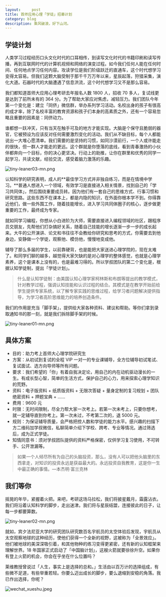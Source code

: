```yaml
---
layout:     post
title: 首师应用心理「学徒」招募计划
category: blog
description: 乘风破浪，好下山河。
---
```


## 学徒计划

人类学习过程经历口头文化时代的口耳相传，到读写文化时代的书籍印刷和读写传播，再到互联网时代的计算机视频和网络的演变过程。如今我们任何人能在任何时间、任何地点学习任何内容。攻读学位是我们阶级跃迁的直通车，这个时代想学习变得太容易。但我们这颗大脑受制于那千千万万年以来，星辰起落，狩猎采集，演化大道。石器时代的大脑遭遇了信息洪流，这个时代想学习又不是那么容易。

我们都知道首师大应用心理考研去年报名人数 1800 人，招收 70 多人，复试线更是达到了前所未有的 364 分。为了帮助大家应对焦虑，减轻压力。我们团队今年第一个变化是：建立「同侪」微信群，举办系列学习活动。名校出身的孩子有很高的成才率，除了名校丰富的教育资源和孩子们本身的高素质之外，还有一个容易忽略且重要的因素是：同侪动力。

谁都想一跃冲天，只有当天在触手可及的地方才能实现。大脑是个保守且脆弱的器官，它被预设为应该反对任何需要激烈变化的活动。我们从不缺目标，每个人都能说出一大堆心愿清单。我们需要的是坚持的习惯，如同沙漠前行，一个人或许能走的很快，但一群人才能走的更远。这个群就是你堕落的底线，看到青春激扬的小伙伴都奔向一个目标，你的决心更坚决。行动上的助推，让你在群里和优秀的同学一起学习，共读文献，经验交流，感受着脑力激荡的乐趣。

![tiny-leaner03-mn.png](http://pics.zapp926.top/cnu/tiny-leaner03-mn.png)

认知科学的研究表明，成人的**最佳学习方式并非独自练习，而是在情境中学习。**普通人想进入一个领域，有效学习是直接进入相关情景，找到自己的「学习共同体」，然后围绕重要成员转。因为他们有一套自己的思维方式、行事习惯和研究思路。这些东西不在课本上，都是内隐的知识，在外面你根本学不到。你得靠近他们，做一些外围工作，随着技能增长，进入学习共同体圈子的核心，逐步做更重要的工作，最终成为专家。  

就如同学习编程，你想从小白进阶为大师，需要直接进入编程领域的社区，跟程序员交朋友，先帮他们打杂搞好关系，随着自己技能的增长逐渐一步一步的成长起来。大牛的公开演讲、论文和书往往不会教给你研究和思考的方式，你需要去到他身边，安静做一个学徒，观察他、模仿他，慢慢地变成他。

辅导了那么多届的学生，以前靠硬背，也是能把大家送进心理学院的，现在太难了。和同学们聊的越多，越觉得大家欠缺的是对心理学的整体感觉，也就是心理学素养，这个是课本上没有的，也是最难习得的。所以学叔团队的第二个变化是，根据认知学徒制，提出「学徒计划」。

> 什么是认知学徒制：由美国认知心理学家柯林斯和布朗等提出的教学模式，针对教学过程，强调认知技能和认识过程的结合。其模式是在教学开始前给学生提供专家系统，以了解专家实践的思维过程，给学习者问题解决提供指导，为学习者高阶思维能力的培养创造条件。

我们的作用是充当「脚手架」，提供给大家各种资料、建议和帮助。等你们拿到录取通知书的那一刻，就是我们拆除脚手架的时候。

![tiny-leaner01-mn.png](http://pics.zapp926.top/cnu/tiny-leaner01-mn.png)

## 具体方案

* 目的：助力考上首师大心理学院研究生
* 方案：从初试到复试的全程 VIP 一对一的专业课辅导，全方位辅导初试笔试、复试面试、选方向导师等所有问题。
* 要求：我们希望的「你」有着自我决定论，用自己的内在动机驱动漫长的一生。有成长型心智，简单的生活方式，保护自己的心力，用来探索心理学知识的荒野。
* 资料：电子版资料 + 纸质版资料 + 无限次答疑 + 量身定制的复习规划 + 团队绝密资料 + 押题宝典 + ……
* 费用：9600 元
* 时限：无时间限制，尽全力帮大家一次考上。若第一次未考上，只要你想考，就一定辅导直到你考上。第一次未过，不考第二次的，退 5000 元。
* 规则：为保证辅导质量，会严格把控人数和学徒的能力水平。感兴趣的扫描下方二维码加学叔微信，私聊简单介绍下学校、跨考、专业等情况。通过筛选后，成为正式学徒。
* 知情同意书：须对学叔团队提供的资料严格保密，仅供学习复习使用，不可转手、公开泄漏等。

> 如果一个人倾尽所有为自己的头脑投资，那么，没有人可以把他头脑里的东西拿走，对知识的投资永远是获益最大的。永远投资自我教育，这是你一生中最正确的事情。—本杰明·富兰克林

## 我们等你

摇晃的年华，紧握着火把。来吧，考研这场马拉松，我们将披星戴月，霜露沾衣。我们将沿着认知科学的脚步，走出迷津。我们将与星辰结盟，连接彼此的日子，让每一步都要算数。

![tiny-leaner02-mn.png](http://pics.zapp926.top/cnu/tiny-leaner02-mn.png)

就如，宾夕法尼亚大学的研究团队研究数百名宇航员的太空体验后发现，宇航员从太空观察地球的这种经历，使他们获得一个全新的视野，这被称为「全景效应」。他们被地球的美深深吸引着，和其他物种的练习变得更紧密，还有新的认知框架来理解世界。18 年国家正式启动了「中国脑计划」，这艘火箭就要徐徐升空。如果你有登上火箭的机会，你会在乎坐在什么位置吗？

莱维教授曾说过「人生，事实上是选择的总和。」生活由以百万计的选择组成，有些微不足道，有些举重若轻。你要么迈出成长的脚步，要么退缩到安稳的角落。我已作出选择，你呢？

![wechat_xueshu.jpeg](http://pics.zapp926.top/cnu/wechat_xueshu.jpeg)

